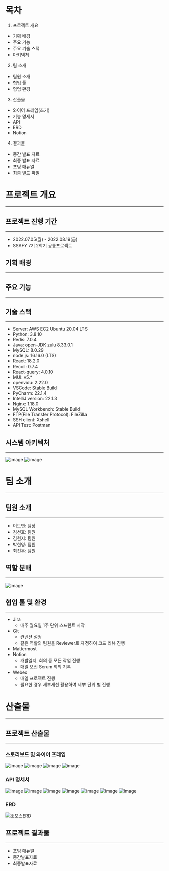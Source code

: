 # 목차
1. 프로젝트 개요
 - 기획 배경
 - 주요 기능
 - 주요 기술 스택
 - 아키텍처

2. 팀 소개
 - 팀원 소개
 - 협업 툴
 - 협업 환경

3. 산출물
 - 와이어 프레임(초기)
 - 기능 명세서
 - API
 - ERD
 - Notion

4. 결과물
 - 중간 발표 자료
 - 최종 발표 자료
 - 포팅 매뉴얼
 - 최종 빌드 파일



# 프로젝트 개요

---



## 프로젝트 진행 기간

---

- 2022.07.05(월) - 2022.08.19(금)
- SSAFY 7기 2학기 공통프로젝트



## 기획 배경

---




## 주요 기능

---




## 기술 스택

---

- Server: AWS EC2 Ubuntu 20.04 LTS
- Python: 3.8.10
- Redis: 7.0.4
- Java: open-JDK zulu 8.33.0.1
- MySQL: 8.0.29
- node.js: 16.16.0 (LTS)
- React: 18.2.0
- Recoil: 0.7.4
- React-query: 4.0.10
- MUI: v5.*
- openvidu: 2.22.0
- VSCode: Stable Build
- PyCharm: 22.1.4
- IntelliJ version: 22.1.3
- Nginx: 1.18.0
- MySQL Workbench: Stable Build
- FTP(File Transfer Protocol): FileZilla
- SSH client: Xshell
- API Test: Postman




## 시스템 아키텍처

---

![image](https://user-images.githubusercontent.com/34851254/204149946-00de983e-52c7-421c-a45c-749414196394.png)
![image](https://user-images.githubusercontent.com/34851254/204149961-a5026480-8956-4fa8-ad09-495ca228db47.png)




## 

# 팀 소개

---

## 팀원 소개 

---

- 이도연: 팀장
- 김선호: 팀원
- 김현지: 팀원
- 박현영: 팀원
- 최진우: 팀원



## 역할 분배

---
![image](https://user-images.githubusercontent.com/34851254/204149995-cb30b78a-66e7-4e07-b0a5-6632c955801f.png)




## 협업 툴 및 환경

---

- Jira
  - 매주 월요일 1주 단위 스프린트 시작
- Git
  - 컨벤션 설정
  - 같은 역할의 팀원을 Reviewer로 지정하여 코드 리뷰 진행
- Mattermost
- Notion
  - 개발일지, 회의 등 모든 작업 진행
  - 매일 오전 Scrum 회의 기록
- Webex
  - 매일 프로젝트 진행
  - 필요한 경우 세부세션 활용하여 세부 단위 별 진행





# 산출물

---



## 프로젝트 산출물

---

### 스토리보드 및 와이어 프레임
![image](https://user-images.githubusercontent.com/34851254/204149218-151c1c96-94e7-4417-9357-ca7c7c5ca1ca.png)
![image](https://user-images.githubusercontent.com/34851254/204149265-72dd4d01-cbf1-4ec9-bc06-135e2196b0ff.png)
![image](https://user-images.githubusercontent.com/34851254/204149299-e3db904e-4832-40a9-a64e-cb9ae191c3fa.png)
![image](https://user-images.githubusercontent.com/34851254/204149313-78391c5f-9fa7-4dca-a99d-95a20be3891a.png)

### API 명세서
![image](https://user-images.githubusercontent.com/34851254/204149405-5870400f-3a6f-4679-a1f2-39c930d8d369.png)
![image](https://user-images.githubusercontent.com/34851254/204149417-e77e1a80-383c-4405-b1a0-9366d6f5cf9c.png)
![image](https://user-images.githubusercontent.com/34851254/204149438-04adbfbc-368e-4cac-a30e-75d336c64923.png)
![image](https://user-images.githubusercontent.com/34851254/204149450-ac469393-4da6-4c17-b066-ef64322471e4.png)
![image](https://user-images.githubusercontent.com/34851254/204149465-0fe8a2d6-3fa9-42fa-9280-68a466d75e66.png)
![image](https://user-images.githubusercontent.com/34851254/204149475-5fe7071a-b841-4bc6-ad54-a046be02a0d8.png)
![image](https://user-images.githubusercontent.com/34851254/204149488-4d15e43f-0ce7-4baa-bec3-06889f9370ff.png)





### ERD

![뽀모스ERD](https://user-images.githubusercontent.com/34851254/204149631-1fd53bd6-289f-4244-8a90-ad098bc46a72.png)




## 프로젝트 결과물

---

- 포팅 매뉴얼
- 중간발표자료
- 최종발표자료

